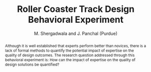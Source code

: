 ---
layout: project
shorttitle:  "Roller Coaster Track Design Behavioral Experiment"
title:  "Roller Coaster Track Design Behavioral Experiment"
author: M. Shergadwala and J. Panchal (Purdue)
authorlink:
categories: project
publishdate: 2016
image:
summaryimg:
imgcaption: ""
abstract: "Although it is well established that experts perform better than novices,
there is a lack of formal methods to quantify the potential impact of expertise on
the quality of design outcomes. The research question addressed through this behavioral
experiment is: How can the impact of expertise on the quality of design solutions be quantified?"
link: _papers/moto.zip
paper: _papers/murtuza.docx
---